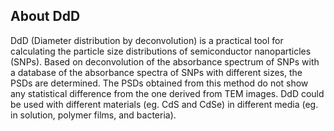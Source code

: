 ## About DdD  
DdD (Diameter distribution by deconvolution) is a practical tool for calculating the particle size distributions of semiconductor nanoparticles (SNPs). Based on deconvolution of the absorbance spectrum of SNPs with a database of the absorbance spectra of SNPs with different sizes, the PSDs are determined. The PSDs obtained from this method do not show any statistical difference from the one derived from TEM images. DdD could be used with different materials (eg. CdS and CdSe) in different media (eg. in solution, polymer films, and bacteria).